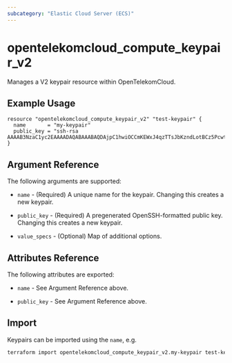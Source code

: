 ```yaml
---
subcategory: "Elastic Cloud Server (ECS)"
---
```


# opentelekomcloud_compute_keypair_v2

Manages a V2 keypair resource within OpenTelekomCloud.

## Example Usage

```hcl
resource "opentelekomcloud_compute_keypair_v2" "test-keypair" {
  name       = "my-keypair"
  public_key = "ssh-rsa AAAAB3NzaC1yc2EAAAADAQABAAABAQDAjpC1hwiOCCmKEWxJ4qzTTsJbKzndLotBCz5PcwtUnflmU+gHJtWMZKpuEGVi29h0A/+ydKek1O18k10Ff+4tyFjiHDQAnOfgWf7+b1yK+qDip3X1C0UPMbwHlTfSGWLGZqd9LvEFx9k3h/M+VtMvwR1lJ9LUyTAImnNjWG7TaIPmui30HvM2UiFEmqkr4ijq45MyX2+fLIePLRIF61p4whjHAQYufqyno3BS48icQb4p6iVEZPo4AE2o9oIyQvj2mx4dk5Y8CgSETOZTYDOR3rU2fZTRDRgPJDH9FWvQjF5tA0p3d9CoWWd2s6GKKbfoUIi8R/Db1BSPJwkqB"
}
```

## Argument Reference

The following arguments are supported:

* `name` - (Required) A unique name for the keypair. Changing this creates a new keypair.

* `public_key` - (Required) A pregenerated OpenSSH-formatted public key.
  Changing this creates a new keypair.

* `value_specs` - (Optional) Map of additional options.

## Attributes Reference

The following attributes are exported:

* `name` - See Argument Reference above.

* `public_key` - See Argument Reference above.

## Import

Keypairs can be imported using the `name`, e.g.

```sh
terraform import opentelekomcloud_compute_keypair_v2.my-keypair test-keypair
```
